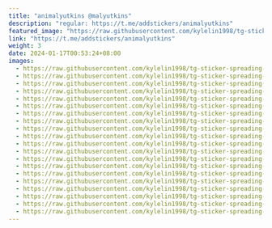 ```yaml
---
title: "animalyutkins @malyutkins"
description: "regular: https://t.me/addstickers/animalyutkins"
featured_image: "https://raw.githubusercontent.com/kylelin1998/tg-sticker-spreading-worldwide-images/main/img/517192d1-9384-4f47-883b-56f6f17b064c.jpg"
link: "https://t.me/addstickers/animalyutkins"
weight: 3
date: 2024-01-17T00:53:24+08:00
images:
  - https://raw.githubusercontent.com/kylelin1998/tg-sticker-spreading-worldwide-images/main/img/517192d1-9384-4f47-883b-56f6f17b064c.jpg
  - https://raw.githubusercontent.com/kylelin1998/tg-sticker-spreading-worldwide-images/main/img/ff096af9-fcc6-449d-970e-43773509e665.jpg
  - https://raw.githubusercontent.com/kylelin1998/tg-sticker-spreading-worldwide-images/main/img/fd3775f4-cd87-47dc-be9c-6c0ab56890b0.jpg
  - https://raw.githubusercontent.com/kylelin1998/tg-sticker-spreading-worldwide-images/main/img/aa292419-6552-4242-94c8-4d7ff04a24f9.jpg
  - https://raw.githubusercontent.com/kylelin1998/tg-sticker-spreading-worldwide-images/main/img/bd4274d5-9a16-49f9-909a-f972e66ae2da.jpg
  - https://raw.githubusercontent.com/kylelin1998/tg-sticker-spreading-worldwide-images/main/img/651bbac6-b1ba-4189-8dda-09149c85ae38.jpg
  - https://raw.githubusercontent.com/kylelin1998/tg-sticker-spreading-worldwide-images/main/img/9a84eb1c-44c1-415b-8214-b2b4053d6485.jpg
  - https://raw.githubusercontent.com/kylelin1998/tg-sticker-spreading-worldwide-images/main/img/686c7ee9-8f9a-4c67-a1ef-5ff0686fc107.jpg
  - https://raw.githubusercontent.com/kylelin1998/tg-sticker-spreading-worldwide-images/main/img/e5bd8fa3-1d95-441e-8567-529286c74716.jpg
  - https://raw.githubusercontent.com/kylelin1998/tg-sticker-spreading-worldwide-images/main/img/b3b17734-0fb0-49a9-9f8b-194a8f97f7b8.jpg
  - https://raw.githubusercontent.com/kylelin1998/tg-sticker-spreading-worldwide-images/main/img/b2b8cca2-ca08-4467-aeec-8d144d3539dd.jpg
  - https://raw.githubusercontent.com/kylelin1998/tg-sticker-spreading-worldwide-images/main/img/379c375e-a68f-4b54-9621-15fd8ba1c2c9.jpg
  - https://raw.githubusercontent.com/kylelin1998/tg-sticker-spreading-worldwide-images/main/img/410ed4fd-eb7e-4b2c-a4df-8b8c71d9fdd6.jpg
  - https://raw.githubusercontent.com/kylelin1998/tg-sticker-spreading-worldwide-images/main/img/3991731d-023b-4a2b-8b55-1a9262c311f2.jpg
  - https://raw.githubusercontent.com/kylelin1998/tg-sticker-spreading-worldwide-images/main/img/2280dbb2-a938-4207-bbaf-9bf7439e4335.jpg
  - https://raw.githubusercontent.com/kylelin1998/tg-sticker-spreading-worldwide-images/main/img/86a0894f-668b-4809-b5ed-5ad219acb86e.jpg
  - https://raw.githubusercontent.com/kylelin1998/tg-sticker-spreading-worldwide-images/main/img/d620e9a9-1473-489c-9eec-36a5c87666d9.jpg
  - https://raw.githubusercontent.com/kylelin1998/tg-sticker-spreading-worldwide-images/main/img/e613d119-2959-42e0-a5f0-4c72817e9460.jpg
  - https://raw.githubusercontent.com/kylelin1998/tg-sticker-spreading-worldwide-images/main/img/8cd616d1-3dce-4f24-bd0b-77ea9f9de6e2.jpg
  - https://raw.githubusercontent.com/kylelin1998/tg-sticker-spreading-worldwide-images/main/img/fedff512-5fc7-4866-9246-bc3da4b1b58d.jpg
---
```


